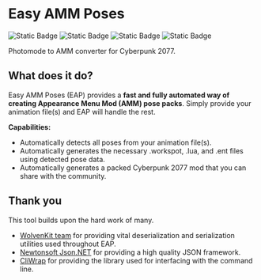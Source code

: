 # Easy AMM Poses
![Static Badge](https://img.shields.io/badge/status-active%20development-blue?style=flat&color=%237FFF00)
![Static Badge](https://img.shields.io/badge/platform-windows-blue?style=flat)
![Static Badge](https://img.shields.io/badge/.NET-v8.0%2B-purple)
![Static Badge](https://img.shields.io/badge/latest%20release-download-purple?style=flat&color=%237FFF00)



Photomode to AMM converter for Cyberpunk 2077.

## What does it do?
Easy AMM Poses (EAP) provides a <b> fast and fully automated way of creating Appearance Menu Mod (AMM) pose packs</b>. Simply provide your animation file(s) and EAP will handle the rest. 

<b>Capabilities:</b>
- Automatically detects all poses from your animation file(s).
- Automatically generates the necessary .workspot, .lua, and .ent files using detected pose data.
- Automatically generates a packed Cyberpunk 2077 mod that you can share with the community.

## Thank you

This tool builds upon the hard work of many.

- [WolvenKit team](https://github.com/WolvenKit) for providing vital deserialization and serialization utilities used throughout EAP.
- [Newtonsoft Json.NET](https://www.newtonsoft.com/json) for providing a high quality JSON framework.
- [CliWrap](https://github.com/Tyrrrz/CliWrap) for providing the library used for interfacing with the command line.
